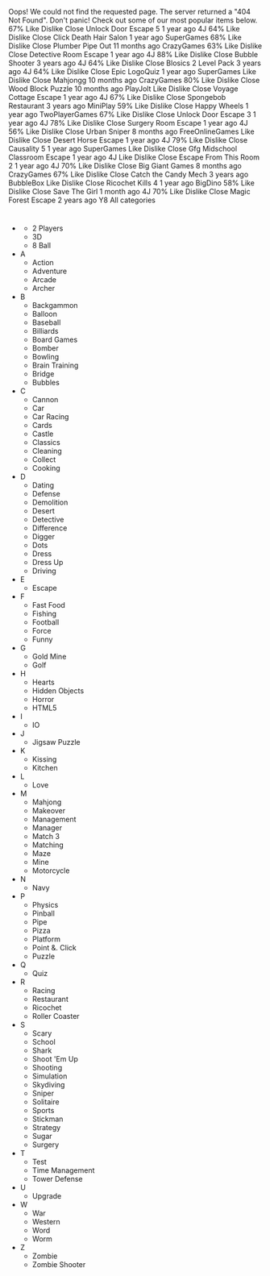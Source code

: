 Oops! We could not find the requested page. The server returned a "404 Not Found". Don't panic! Check out some of our most popular items below. 67% Like Dislike Close Unlock Door Escape 5 1 year ago 4J 64% Like Dislike Close Click Death Hair Salon 1 year ago SuperGames 68% Like Dislike Close Plumber Pipe Out 11 months ago CrazyGames 63% Like Dislike Close Detective Room Escape 1 year ago 4J 88% Like Dislike Close Bubble Shooter 3 years ago 4J 64% Like Dislike Close Blosics 2 Level Pack 3 years ago 4J 64% Like Dislike Close Epic LogoQuiz 1 year ago SuperGames Like Dislike Close Mahjongg 10 months ago CrazyGames 80% Like Dislike Close Wood Block Puzzle 10 months ago PlayJolt Like Dislike Close Voyage Cottage Escape 1 year ago 4J 67% Like Dislike Close Spongebob Restaurant 3 years ago MiniPlay 59% Like Dislike Close Happy Wheels 1 year ago TwoPlayerGames 67% Like Dislike Close Unlock Door Escape 3 1 year ago 4J 78% Like Dislike Close Surgery Room Escape 1 year ago 4J 56% Like Dislike Close Urban Sniper 8 months ago FreeOnlineGames Like Dislike Close Desert Horse Escape 1 year ago 4J 79% Like Dislike Close Causality 5 1 year ago SuperGames Like Dislike Close Gfg Midschool Classroom Escape 1 year ago 4J Like Dislike Close Escape From This Room 2 1 year ago 4J 70% Like Dislike Close Big Giant Games 8 months ago CrazyGames 67% Like Dislike Close Catch the Candy Mech 3 years ago BubbleBox Like Dislike Close Ricochet Kills 4 1 year ago BigDino 58% Like Dislike Close Save The Girl 1 month ago 4J 70% Like Dislike Close Magic Forest Escape 2 years ago Y8 All categories

*   #
    *   2 Players
    *   3D
    *   8 Ball
*   A
    *   Action
    *   Adventure
    *   Arcade
    *   Archer
*   B
    *   Backgammon
    *   Balloon
    *   Baseball
    *   Billiards
    *   Board Games
    *   Bomber
    *   Bowling
    *   Brain Training
    *   Bridge
    *   Bubbles
*   C
    *   Cannon
    *   Car
    *   Car Racing
    *   Cards
    *   Castle
    *   Classics
    *   Cleaning
    *   Collect
    *   Cooking
*   D
    *   Dating
    *   Defense
    *   Demolition
    *   Desert
    *   Detective
    *   Difference
    *   Digger
    *   Dots
    *   Dress
    *   Dress Up
    *   Driving
*   E
    *   Escape
*   F
    *   Fast Food
    *   Fishing
    *   Football
    *   Force
    *   Funny
*   G
    *   Gold Mine
    *   Golf
*   H
    *   Hearts
    *   Hidden Objects
    *   Horror
    *   HTML5
*   I
    *   IO
*   J
    *   Jigsaw Puzzle
*   K
    *   Kissing
    *   Kitchen
*   L
    *   Love
*   M
    *   Mahjong
    *   Makeover
    *   Management
    *   Manager
    *   Match 3
    *   Matching
    *   Maze
    *   Mine
    *   Motorcycle
*   N
    *   Navy
*   P
    *   Physics
    *   Pinball
    *   Pipe
    *   Pizza
    *   Platform
    *   Point &. Click
    *   Puzzle
*   Q
    *   Quiz
*   R
    *   Racing
    *   Restaurant
    *   Ricochet
    *   Roller Coaster
*   S
    *   Scary
    *   School
    *   Shark
    *   Shoot 'Em Up
    *   Shooting
    *   Simulation
    *   Skydiving
    *   Sniper
    *   Solitaire
    *   Sports
    *   Stickman
    *   Strategy
    *   Sugar
    *   Surgery
*   T
    *   Test
    *   Time Management
    *   Tower Defense
*   U
    *   Upgrade
*   W
    *   War
    *   Western
    *   Word
    *   Worm
*   Z
    *   Zombie
    *   Zombie Shooter